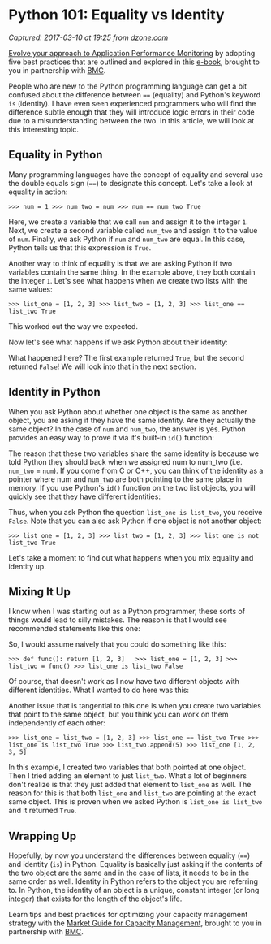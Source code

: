 # Python 101: Equality vs Identity

_Captured: 2017-03-10 at 19:25 from [dzone.com](https://dzone.com/articles/python-101-equality-vs-identity?edition=278882&utm_source=Daily%20Digest&utm_medium=email&utm_campaign=dd%202017-03-10)_

[Evolve your approach to Application Performance Monitoring](https://dzone.com/go?i=161135&u=http%3A%2F%2Fwww.bmc.com%2Fforms%2FPA-APM-BMCcom-FY17-eBook-Form.html) by adopting five best practices that are outlined and explored in this [e-book](https://dzone.com/go?i=161135&u=http%3A%2F%2Fwww.bmc.com%2Fforms%2FPA-APM-BMCcom-FY17-eBook-Form.html), brought to you in partnership with [BMC](https://dzone.com/go?i=161135&u=http%3A%2F%2Fwww.bmc.com%2Fforms%2FPA-APM-BMCcom-FY17-eBook-Form.html).

People who are new to the Python programming language can get a bit confused about the difference between `==` (equality) and Python's keyword `is` (identity). I have even seen experienced programmers who will find the difference subtle enough that they will introduce logic errors in their code due to a misunderstanding between the two. In this article, we will look at this interesting topic.

## Equality in Python

Many programming languages have the concept of equality and several use the double equals sign (`==`) to designate this concept. Let's take a look at equality in action:
    
    
    >>> num = 1 >>> num_two = num >>> num == num_two True

Here, we create a variable that we call `num` and assign it to the integer `1`. Next, we create a second variable called `num_two` and assign it to the value of `num`. Finally, we ask Python if `num` and `num_two` are equal. In this case, Python tells us that this expression is `True`.

Another way to think of equality is that we are asking Python if two variables contain the same thing. In the example above, they both contain the integer `1`. Let's see what happens when we create two lists with the same values:
    
    
    >>> list_one = [1, 2, 3] >>> list_two = [1, 2, 3] >>> list_one == list_two True

This worked out the way we expected.

Now let's see what happens if we ask Python about their identity:

What happened here? The first example returned `True`, but the second returned `False`! We will look into that in the next section.

## Identity in Python

When you ask Python about whether one object is the same as another object, you are asking if they have the same identity. Are they actually the same object? In the case of `num` and `num_two`, the answer is yes. Python provides an easy way to prove it via it's built-in `id()` function:

The reason that these two variables share the same identity is because we told Python they should back when we assigned num to num_two (i.e. `num_two` = `num`). If you come from C or C++, you can think of the identity as a pointer where num and `num_two` are both pointing to the same place in memory. If you use Python's `id()` function on the two list objects, you will quickly see that they have different identities:

Thus, when you ask Python the question `list_one is list_two`, you receive `False`. Note that you can also ask Python if one object is not another object:
    
    
    >>> list_one = [1, 2, 3] >>> list_two = [1, 2, 3] >>> list_one is not list_two True

Let's take a moment to find out what happens when you mix equality and identity up.

## Mixing It Up

I know when I was starting out as a Python programmer, these sorts of things would lead to silly mistakes. The reason is that I would see recommended statements like this one:

So, I would assume naively that you could do something like this:
    
    
    >>> def func(): return [1, 2, 3]   >>> list_one = [1, 2, 3] >>> list_two = func() >>> list_one is list_two False

Of course, that doesn't work as I now have two different objects with different identities. What I wanted to do here was this:

Another issue that is tangential to this one is when you create two variables that point to the same object, but you think you can work on them independently of each other:
    
    
    >>> list_one = list_two = [1, 2, 3] >>> list_one == list_two True >>> list_one is list_two True >>> list_two.append(5) >>> list_one [1, 2, 3, 5]

In this example, I created two variables that both pointed at one object. Then I tried adding an element to just `list_two`. What a lot of beginners don't realize is that they just added that element to `list_one` as well. The reason for this is that both `list_one` and `list_two` are pointing at the exact same object. This is proven when we asked Python is `list_one is list_two` and it returned `True`.

## Wrapping Up

Hopefully, by now you understand the differences between equality (`==`) and identity (`is`) in Python. Equality is basically just asking if the contents of the two object are the same and in the case of lists, it needs to be in the same order as well. Identity in Python refers to the object you are referring to. In Python, the identity of an object is a unique, constant integer (or long integer) that exists for the length of the object's life.

Learn tips and best practices for optimizing your capacity management strategy with the [Market Guide for Capacity Management](https://dzone.com/go?i=161136&u=http%3A%2F%2Fwww.bmc.com%2Fforms%2FPA-BCO-GartnerMarketGuide-CapMgmtTools-AR.html), brought to you in partnership with [BMC](https://dzone.com/go?i=161136&u=http%3A%2F%2Fwww.bmc.com%2Fforms%2FPA-BCO-GartnerMarketGuide-CapMgmtTools-AR.html).
